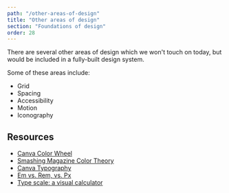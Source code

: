 ```yaml
---
path: "/other-areas-of-design"
title: "Other areas of design"
section: "Foundations of design"
order: 28
---
```


There are several other areas of design which we won't touch on today, but would be included in a fully-built design system.

Some of these areas include:

- Grid
- Spacing
- Accessibility
- Motion
- Iconography

## Resources

- [Canva Color Wheel](https://www.canva.com/colors/color-wheel/)
- [Smashing Magazine Color Theory](https://www.smashingmagazine.com/2010/01/color-theory-for-designers-part-1-the-meaning-of-color/)
- [Canva Typography](https://www.canva.com/learn/typography-terms/)
- [Em vs. Rem, vs. Px](https://engageinteractive.co.uk/blog/em-vs-rem-vs-px)
- [Type scale: a visual calculator](https://type-scale.com/)

